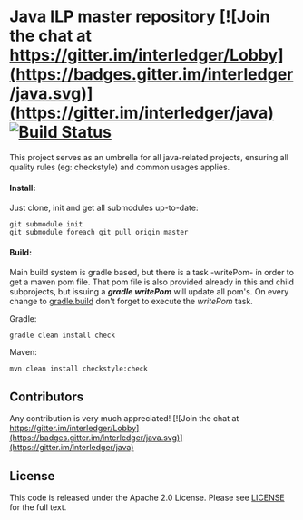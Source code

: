 Java ILP master repository [![Join the chat at https://gitter.im/interledger/Lobby](https://badges.gitter.im/interledger/java.svg)](https://gitter.im/interledger/java) [![Build Status](https://travis-ci.org/everis-innolab/java-ilp-master.svg?branch=master)](https://travis-ci.org/everis-innolab/java-ilp-master)
========================================================

This project serves as an umbrella for all java-related projects, ensuring all quality rules (eg: checkstyle) and common usages applies.



#### Install:

Just clone, init and get all submodules up-to-date:

``` 
git submodule init
git submodule foreach git pull origin master

```

#### Build:
Main build system is gradle based, but there is a task -writePom- in order to get a maven pom file. That pom file is also provided already in this and child subprojects, but issuing a ***gradle writePom*** will update all pom's. On every change to [gradle.build](gradle.build) don't forget to execute the *writePom* task.


Gradle:
``` 
gradle clean install check

```

Maven: 
``` 
mvn clean install checkstyle:check

```

Contributors
---------------
Any contribution is very much appreciated! 
[![Join the chat at https://gitter.im/interledger/Lobby](https://badges.gitter.im/interledger/java.svg)](https://gitter.im/interledger/java)


License
---------------
This code is released under the Apache 2.0 License. Please see [LICENSE](LICENSE) for the full text.
